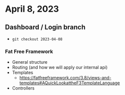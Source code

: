 # April 8, 2023

## Dashboard / Login branch
- `git checkout 2023-04-08`

### Fat Free Framework
- General structure
- Routing (and how we will apply our internal api)
- Templates 
  - https://fatfreeframework.com/3.8/views-and-templates#AQuickLookattheF3TemplateLanguage 
- Controllers
